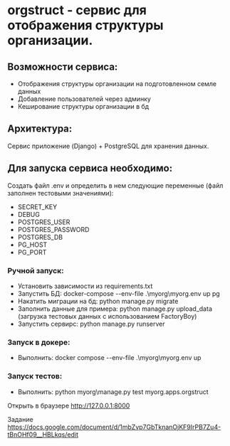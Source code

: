 # **orgstruct** - сервис для отображения структуры организации.

## Возможности сервиса:
- Отображения структуры организации на подготовленном семле данных
- Добавление пользователей через админку
- Кеширование структуры организации в бд

## Архитектура:
Сервис приложение (Django)  + PostgreSQL для хранения данных.  


## Для запуска сервиса необходимо:
Создать файл .env и определить в нем следующие переменные (файл заполнен тестовыми значениями): 
   * SECRET_KEY
   * DEBUG
   * POSTGRES_USER
   * POSTGRES_PASSWORD
   * POSTGRES_DB 
   * PG_HOST 
   * PG_PORT


### Ручной запуск:
- Установить зависимости из requirements.txt
- Запустить БД: docker-compose --env-file .\myorg\myorg\.env up pg
- Накатить миграции на бд: python manage.py migrate
- Заполнить данные для примера: python manage.py upload_data (загрузка тестовых данных с использованием FactoryBoy)
- Запустить сервирс: python manage.py runserver

### Запуск в докере:
- Выполнить: docker compose --env-file .\myorg\myorg\.env up

### Запуск тестов:
- Выполнить: python myorg\manage.py test myorg.apps.orgstruct


Открыть в браузере http://127.0.0.1:8000

Задание https://docs.google.com/document/d/1mbZvp7GbTknanOjKF9IrPB7Zu4-tBnOHf09__HBLkqs/edit